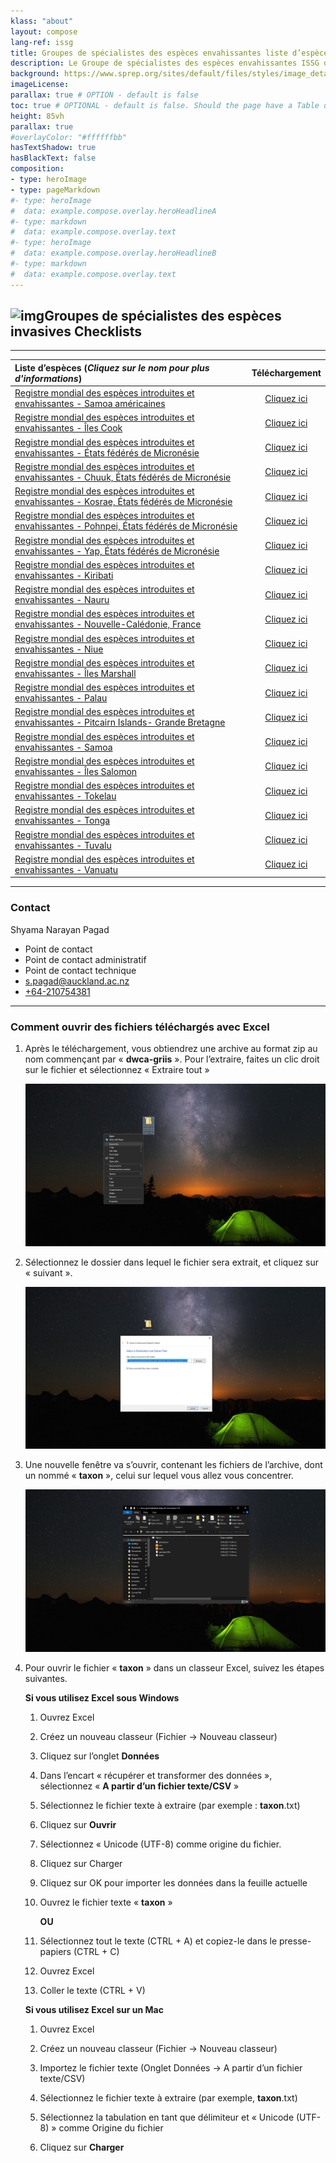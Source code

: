 ```yaml
---
klass: "about"
layout: compose
lang-ref: issg
title: Groupes de spécialistes des espèces envahissantes liste d’espèces
description: Le Groupe de spécialistes des espèces envahissantes ISSG de la Commission de la sauvegarde des espèces de l'Union internationale pour la conservation de la nature est un réseau mondial d'experts scientifiques et politiques sur les espèces envahissantes.
background: https://www.sprep.org/sites/default/files/styles/image_detai_670_400_/public/images/news/SAM1%20Matafaa%20Mangrove%20Conservation%20Area%2C%20Upolu%2C%20Samoa%20%C2%A9%20S.%20Chape.jpg?itok=8jCOpCnW
imageLicense: 
parallax: true # OPTION - default is false
toc: true # OPTIONAL - default is false. Should the page have a Table of Contents
height: 85vh
parallax: true
#overlayColor: "#ffffffbb"
hasTextShadow: true
hasBlackText: false
composition:
- type: heroImage
- type: pageMarkdown
#- type: heroImage
#  data: example.compose.overlay.heroHeadlineA
#- type: markdown
#  data: example.compose.overlay.text
#- type: heroImage
#  data: example.compose.overlay.heroHeadlineB
#- type: markdown
#  data: example.compose.overlay.text
---
```


## ![img](https://api.gbif.org/v1/image/unsafe/http%3A%2F%2Fwww.issg.org%2Fpicts%2Fissg_logo.gif)Groupes de spécialistes des espèces invasives Checklists

------

| Liste d’espèces    (*Cliquez sur le nom pour plus d'informations*)  |                        Téléchargement                         |
| :----------------------------------------------------------- | :----------------------------------------------------------: |
| [Registre mondial des espèces introduites et envahissantes - Samoa américaines](https://www.gbif.org/fr/dataset/61e1cb71-4e14-4b36-9e4c-72db90c1210a) | [Cliquez ici](https://cloud.gbif.org/griis/archive.do?r=american-samoa_griis_gbif) |
| [Registre mondial des espèces introduites et envahissantes - Îles Cook](https://www.gbif.org/fr/dataset/85183816-d5ea-460c-81fa-e934ceacae10) | [Cliquez ici](https://cloud.gbif.org/griis/archive.do?r=griis-gbif-cook-islands) |
| [Registre mondial des espèces introduites et envahissantes - États fédérés de Micronésie](https://www.gbif.org/fr/dataset/e1459ba8-561c-4be1-9ede-c31d16c3ef87) | [Cliquez ici](https://cloud.gbif.org/griis/archive.do?r=griis-federated-states-of-micronesia) |
| [Registre mondial des espèces introduites et envahissantes - Chuuk, États fédérés de Micronésie](https://www.gbif.org/fr/dataset/11891f2f-3cd7-4d13-a340-8041295af072) | [Cliquez ici](https://cloud.gbif.org/griis/archive.do?r=fem_chuuk-griis-gbif) |
| [Registre mondial des espèces introduites et envahissantes - Kosrae, États fédérés de Micronésie](https://www.gbif.org/fr/dataset/3c188f76-6053-4747-b6e6-45484f112a20) | [Cliquez ici](https://cloud.gbif.org/griis/archive.do?r=federated_states_of_micronesia_kosrae-griis) |
| [Registre mondial des espèces introduites et envahissantes - Pohnpei, États fédérés de Micronésie](https://www.gbif.org/fr/dataset/09d0256f-a986-4fee-9252-819ff12069e1) | [Cliquez ici](https://cloud.gbif.org/griis/archive.do?r=griis-federated_states_of_micornesia-pohnpei) |
| [Registre mondial des espèces introduites et envahissantes - Yap, États fédérés de Micronésie](https://www.gbif.org/dataset/fr/4d57dd28-77f1-46c9-8054-2c92329eefbe) | [Cliquez ici](https://cloud.gbif.org/griis/archive.do?r=federated_states_of_micronesia_yap_griis_gbif) |
| [Registre mondial des espèces introduites et envahissantes - Kiribati](https://www.gbif.org/fr/dataset/2e76af52-48a9-4b89-81b8-441860dbed9e) | [Cliquez ici](https://cloud.gbif.org/griis/archive.do?r=griis-kiribati) |
| [Registre mondial des espèces introduites et envahissantes - Nauru](https://www.gbif.org/fr/dataset/f83db6d8-9849-4554-9d78-375bce27660f) | [Cliquez ici](https://cloud.gbif.org/griis/archive.do?r=griis-nauru) |
| [Registre mondial des espèces introduites et envahissantes - Nouvelle-Calédonie, France](https://www.gbif.org/fr/dataset/e8f1f791-d6fd-4ae7-aa49-3cc95a2d60a4) | [Cliquez ici](https://cloud.gbif.org/griis/archive.do?r=griis-new-caledonia) |
| [Registre mondial des espèces introduites et envahissantes - Niue](https://www.gbif.org/fr/dataset/7a636a97-aab5-48b1-82fd-55ee4d94ad53) | [Cliquez ici](https://cloud.gbif.org/griis/archive.do?r=niue_griis_gbif) |
| [Registre mondial des espèces introduites et envahissantes - Îles Marshall](https://www.gbif.org/fr/dataset/51f5af06-7176-4ec1-b86e-776d11bc49c8) | [Cliquez ici](https://cloud.gbif.org/griis/archive.do?r=griis-marshall-islands) |
| [Registre mondial des espèces introduites et envahissantes - Palau](https://www.gbif.org/fr/dataset/f7aa0922-0923-461c-9bfb-caacc7ede5d7) | [Cliquez ici](https://cloud.gbif.org/griis/archive.do?r=palau_griis_gbif) |
| [Registre mondial des espèces introduites et envahissantes - Pitcairn Islands- Grande Bretagne](https://www.gbif.org/fr/dataset/e91a6451-c247-4bf6-a6de-d53ce0b30852) | [Cliquez ici](https://cloud.gbif.org/griis/archive.do?r=pitcairn_islands_griis) |
| [Registre mondial des espèces introduites et envahissantes - Samoa](https://www.gbif.org/fr/dataset/e4942a44-e352-4113-8a49-f91a97281b1d) | [Cliquez ici](https://cloud.gbif.org/griis/archive.do?r=samoa_griis_gbif) |
| [Registre mondial des espèces introduites et envahissantes - Îles Salomon](https://www.gbif.org/fr/dataset/27b457b5-198a-4d84-b1a8-d4c5b3f0ce2f) | [Cliquez ici](https://cloud.gbif.org/griis/archive.do?r=solomon_islands_griis) |
| [Registre mondial des espèces introduites et envahissantes - Tokelau](https://www.gbif.org/fr/dataset/b2e5f15d-44e2-480d-b68c-c6d0627288f2) | [Cliquez ici](https://cloud.gbif.org/griis/archive.do?r=griis-tokelau) |
| [Registre mondial des espèces introduites et envahissantes - Tonga](https://www.gbif.org/fr/dataset/828f8713-6462-465c-b35f-25e4800e3881) | [Cliquez ici](https://cloud.gbif.org/griis/archive.do?r=tonga_griis_gbif) |
| [Registre mondial des espèces introduites et envahissantes - Tuvalu](https://www.gbif.org/fr/dataset/9df5cb8b-c433-47b3-b077-d6f09c0c7aaa) | [Cliquez ici](https://cloud.gbif.org/griis/archive.do?r=griis-tuvalu) |
| [Registre mondial des espèces introduites et envahissantes - Vanuatu](https://www.gbif.org/fr/dataset/cec980b2-63d3-4a38-a70a-3af3e6b7e6f5) | [Cliquez ici](https://cloud.gbif.org/griis/archive.do?r=vanuatu-griis-gbif) |

------

### Contact

Shyama Narayan Pagad

- Point de contact
- Point de contact administratif
- Point de contact technique
- [s.pagad@auckland.ac.nz](mailto:s.pagad@auckland.ac.nz)
- [+64-210754381](unsafe:tel:+64-210754381)

------

### Comment ouvrir des fichiers téléchargés avec Excel

1. Après le téléchargement, vous obtiendrez une archive au format zip au nom commençant par « **dwca-griis** ». Pour l’extraire, faites un clic droit sur le fichier et sélectionnez « Extraire tout »

   ![1](/assets/images/Open-files-to-excel/1.png)

2. Sélectionnez le dossier dans lequel le fichier sera extrait, et cliquez sur « suivant ».

   ![2](/assets/images/Open-files-to-excel/2.png)

3. Une nouvelle fenêtre va s’ouvrir, contenant les fichiers de l’archive, dont un nommé « **taxon** », celui sur lequel vous allez vous concentrer.

   ![3](/assets/images/Open-files-to-excel/3.png)

4. Pour ouvrir le fichier « **taxon** » dans un classeur Excel, suivez les étapes suivantes.

   **Si vous utilisez Excel sous Windows**

   1. Ouvrez Excel
   
   2. Créez un nouveau classeur (Fichier -> Nouveau classeur)
   
   3. Cliquez sur l’onglet **Données**
   
   4. Dans l’encart « récupérer et transformer des données », sélectionnez « **A partir d’un fichier texte/CSV** »
   
   5. Sélectionnez le fichier texte à extraire (par exemple : **taxon**.txt)
   
   6. Cliquez sur **Ouvrir**
   
   7. Sélectionnez « Unicode (UTF-8) comme origine du fichier.

   8. Cliquez sur Charger

   9. Cliquez sur OK pour importer les données dans la feuille actuelle

   10. Ouvrez le fichier texte « **taxon** »

       **OU**

   11. Sélectionnez tout le texte (CTRL + A) et copiez-le dans le presse-papiers (CTRL + C)

   12. Ouvrez Excel

   13. Coller le texte (CTRL + V)

       

   **Si vous utilisez Excel sur un Mac**
   
   1. Ouvrez Excel
   
   2. Créez un nouveau classeur (Fichier -> Nouveau classeur)
   
   3. Importez le fichier texte (Onglet Données → A partir d’un fichier texte/CSV)
   
   4. Sélectionnez le fichier texte à extraire (par exemple, **taxon**.txt)
   
   5. Sélectionnez la tabulation en tant que délimiteur et « Unicode (UTF-8) » comme Origine du fichier
   
   6. Cliquez sur **Charger**
   
      
